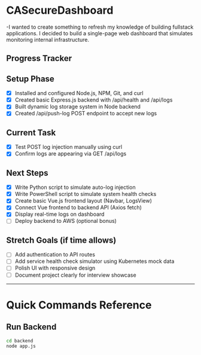 # CASecureDashboard
-I wanted to create something to refresh my knowledge of building fullstack applications. I decided to build a single-page web dashboard that simulates monitoring internal infrastructure.


## Progress Tracker
##  Setup Phase
- [x] Installed and configured Node.js, NPM, Git, and curl
- [x] Created basic Express.js backend with /api/health and /api/logs
- [x] Built dynamic log storage system in Node backend
- [x] Created /api/push-log POST endpoint to accept new logs

##  Current Task
- [x] Test POST log injection manually using curl
- [x] Confirm logs are appearing via GET /api/logs

## Next Steps
- [x] Write Python script to simulate auto-log injection
- [x] Write PowerShell script to simulate system health checks
- [x] Create basic Vue.js frontend layout (Navbar, LogsView)
- [x] Connect Vue frontend to backend API (Axios fetch)
- [x] Display real-time logs on dashboard
- [ ] Deploy backend to AWS (optional bonus)

## Stretch Goals (if time allows)
- [ ] Add authentication to API routes
- [ ] Add service health check simulator using Kubernetes mock data
- [ ] Polish UI with responsive design
- [ ] Document project clearly for interview showcase

---

# Quick Commands Reference

## Run Backend
```bash
cd backend
node app.js
